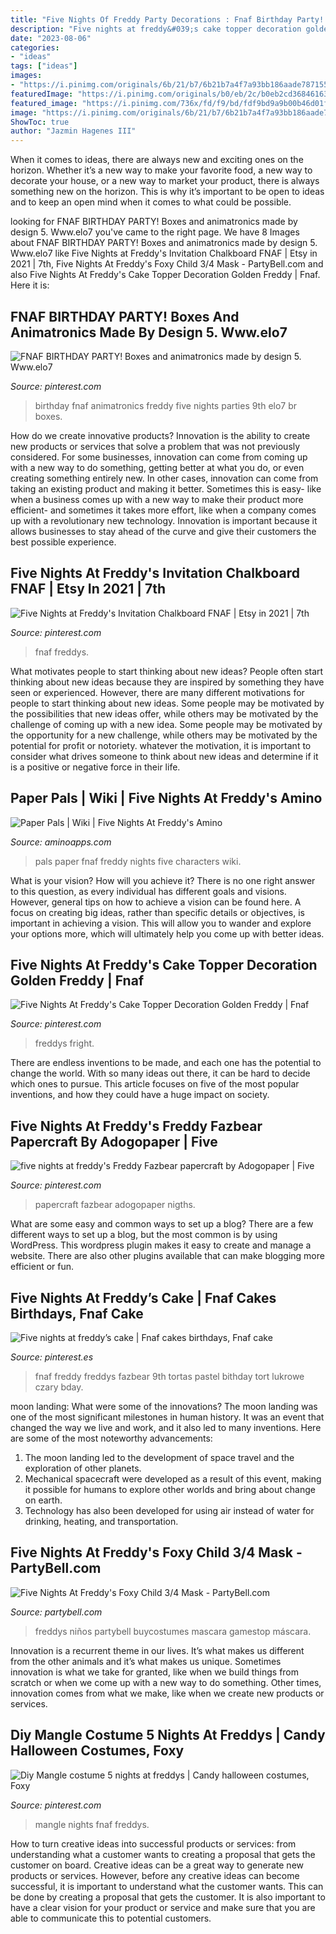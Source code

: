 ```yaml
---
title: "Five Nights Of Freddy Party Decorations : Fnaf Birthday Party! Boxes And Animatronics Made By Design 5. Www.elo7"
description: "Five nights at freddy&#039;s cake topper decoration golden freddy"
date: "2023-08-06"
categories:
- "ideas"
tags: ["ideas"]
images:
- "https://i.pinimg.com/originals/6b/21/b7/6b21b7a4f7a93bb186aade787155981a.jpg"
featuredImage: "https://i.pinimg.com/originals/b0/eb/2c/b0eb2cd36846163bc8c72631fa9ca715.jpg"
featured_image: "https://i.pinimg.com/736x/fd/f9/bd/fdf9bd9a9b00b46d01fc0c8fbb772dac.jpg"
image: "https://i.pinimg.com/originals/6b/21/b7/6b21b7a4f7a93bb186aade787155981a.jpg"
ShowToc: true
author: "Jazmin Hagenes III"
---
```



When it comes to ideas, there are always new and exciting ones on the horizon. Whether it’s a new way to make your favorite food, a new way to decorate your house, or a new way to market your product, there is always something new on the horizon. This is why it’s important to be open to ideas and to keep an open mind when it comes to what could be possible.

	

		
looking for FNAF BIRTHDAY PARTY! Boxes and animatronics made by design 5. Www.elo7 you've came to the right page. We have 8 Images about FNAF BIRTHDAY PARTY! Boxes and animatronics made by design 5. Www.elo7 like Five Nights at Freddy&#039;s Invitation Chalkboard FNAF | Etsy in 2021 | 7th, Five Nights At Freddy&#039;s Foxy Child 3/4 Mask - PartyBell.com and also Five Nights At Freddy&#039;s Cake Topper Decoration Golden Freddy | Fnaf. Here it is:
		
    
## FNAF BIRTHDAY PARTY! Boxes And Animatronics Made By Design 5. Www.elo7

<img loading=lazy src="https://i.pinimg.com/originals/6b/21/b7/6b21b7a4f7a93bb186aade787155981a.jpg" onerror="this.onerror=null;this.src='https://tse4.mm.bing.net/th?id=OIP.hqf4WIRuii68J0ZQk1aR1wHaJ4&amp;pid=15.1';" alt="FNAF BIRTHDAY PARTY! Boxes and animatronics made by design 5. Www.elo7">

_Source: pinterest.com_

>birthday fnaf animatronics freddy five nights parties 9th elo7 br boxes. 

	

How do we create innovative products?
Innovation is the ability to create new products or services that solve a problem that was not previously considered. For some businesses, innovation can come from coming up with a new way to do something, getting better at what you do, or even creating something entirely new. In other cases, innovation can come from taking an existing product and making it better. Sometimes this is easy- like when a business comes up with a new way to make their product more efficient- and sometimes it takes more effort, like when a company comes up with a revolutionary new technology. Innovation is important because it allows businesses to stay ahead of the curve and give their customers the best possible experience.

    
## Five Nights At Freddy&#039;s Invitation Chalkboard FNAF | Etsy In 2021 | 7th

<img loading=lazy src="https://i.pinimg.com/originals/b0/eb/2c/b0eb2cd36846163bc8c72631fa9ca715.jpg" onerror="this.onerror=null;this.src='https://tse2.mm.bing.net/th?id=OIP.t4h0Q227eKVL3upBLp-MkgHaHa&amp;pid=15.1';" alt="Five Nights at Freddy&#039;s Invitation Chalkboard FNAF | Etsy in 2021 | 7th">

_Source: pinterest.com_

>fnaf freddys. 

	

What motivates people to start thinking about new ideas?
People often start thinking about new ideas because they are inspired by something they have seen or experienced. However, there are many different motivations for people to start thinking about new ideas. Some people may be motivated by the possibilities that new ideas offer, while others may be motivated by the challenge of coming up with a new idea. Some people may be motivated by the opportunity for a new challenge, while others may be motivated by the potential for profit or notoriety. whatever the motivation, it is important to consider what drives someone to think about new ideas and determine if it is a positive or negative force in their life.

    
## Paper Pals | Wiki | Five Nights At Freddy&#039;s Amino

<img loading=lazy src="https://pm1.narvii.com/6209/44d2d9843bba96382e2470f45bb08cdda1cf06e1_hq.jpg" onerror="this.onerror=null;this.src='https://tse4.mm.bing.net/th?id=OIP.D37igBjJSlZJ81YnZVhbEAHaEK&amp;pid=15.1';" alt="Paper Pals | Wiki | Five Nights At Freddy&#039;s Amino">

_Source: aminoapps.com_

>pals paper fnaf freddy nights five characters wiki. 

	

What is your vision? How will you achieve it?
There is no one right answer to this question, as every individual has different goals and visions. However, general tips on how to achieve a vision can be found here. A focus on creating big ideas, rather than specific details or objectives, is important in achieving a vision. This will allow you to wander and explore your options more, which will ultimately help you come up with better ideas.

    
## Five Nights At Freddy&#039;s Cake Topper Decoration Golden Freddy | Fnaf

<img loading=lazy src="https://i.pinimg.com/originals/5c/35/b6/5c35b6cce6af0a552bcc5edfc083f17c.jpg" onerror="this.onerror=null;this.src='https://tse2.mm.bing.net/th?id=OIP.YO9dn4KJtxPg2xhjQJQZtwHaLG&amp;pid=15.1';" alt="Five Nights At Freddy&#039;s Cake Topper Decoration Golden Freddy | Fnaf">

_Source: pinterest.com_

>freddys fright. 

	

There are endless inventions to be made, and each one has the potential to change the world. With so many ideas out there, it can be hard to decide which ones to pursue. This article focuses on five of the most popular inventions, and how they could have a huge impact on society.

    
## Five Nights At Freddy&#039;s Freddy Fazbear Papercraft By Adogopaper | Five

<img loading=lazy src="https://i.pinimg.com/736x/83/95/3a/83953a63dfc4655c361eee19b5d2f019.jpg" onerror="this.onerror=null;this.src='https://tse1.mm.bing.net/th?id=OIP.whRe1P3osLpPzYGcupqR-AHaE8&amp;pid=15.1';" alt="five nights at freddy&#039;s Freddy Fazbear papercraft by Adogopaper | Five">

_Source: pinterest.com_

>papercraft fazbear adogopaper nigths. 

	

What are some easy and common ways to set up a blog?
There are a few different ways to set up a blog, but the most common is by using WordPress. This wordpress plugin makes it easy to create and manage a website. There are also other plugins available that can make blogging more efficient or fun.

    
## Five Nights At Freddy’s Cake | Fnaf Cakes Birthdays, Fnaf Cake

<img loading=lazy src="https://i.pinimg.com/736x/e2/e3/54/e2e3547518f302119e57db98d19d5cea.jpg" onerror="this.onerror=null;this.src='https://tse4.mm.bing.net/th?id=OIP.7hf5thgBmF2qF62pR9f8mAHaKE&amp;pid=15.1';" alt="Five nights at freddy’s cake | Fnaf cakes birthdays, Fnaf cake">

_Source: pinterest.es_

>fnaf freddy freddys fazbear 9th tortas pastel bithday tort lukrowe czary bday. 

	

moon landing: What were some of the innovations?
The moon landing was one of the most significant milestones in human history. It was an event that changed the way we live and work, and it also led to many inventions. Here are some of the most noteworthy advancements: 
1) The moon landing led to the development of space travel and the exploration of other planets. 
2) Mechanical spacecraft were developed as a result of this event, making it possible for humans to explore other worlds and bring about change on earth. 
3) Technology has also been developed for using air instead of water for drinking, heating, and transportation.

    
## Five Nights At Freddy&#039;s Foxy Child 3/4 Mask - PartyBell.com

<img loading=lazy src="http://www.partybell.com/images/Product/Large/BS-886748.jpg" onerror="this.onerror=null;this.src='https://tse4.mm.bing.net/th?id=OIP.MB9_MqZSvsfjeIABHivPbwHaJ3&amp;pid=15.1';" alt="Five Nights At Freddy&#039;s Foxy Child 3/4 Mask - PartyBell.com">

_Source: partybell.com_

>freddys niños partybell buycostumes mascara gamestop máscara. 

	

Innovation is a recurrent theme in our lives. It’s what makes us different from the other animals and it’s what makes us unique. Sometimes innovation is what we take for granted, like when we build things from scratch or when we come up with a new way to do something. Other times, innovation comes from what we make, like when we create new products or services.

    
## Diy Mangle Costume 5 Nights At Freddys | Candy Halloween Costumes, Foxy

<img loading=lazy src="https://i.pinimg.com/736x/fd/f9/bd/fdf9bd9a9b00b46d01fc0c8fbb772dac.jpg" onerror="this.onerror=null;this.src='https://tse1.mm.bing.net/th?id=OIP.-YY-9o85dpALS8OxfsuuOAHaPI&amp;pid=15.1';" alt="Diy Mangle costume 5 nights at freddys | Candy halloween costumes, Foxy">

_Source: pinterest.com_

>mangle nights fnaf freddys. 

	

How to turn creative ideas into successful products or services: from understanding what a customer wants to creating a proposal that gets the customer on board.
Creative ideas can be a great way to generate new products or services. However, before any creative ideas can become successful, it is important to understand what the customer wants. This can be done by creating a proposal that gets the customer. It is also important to have a clear vision for your product or service and make sure that you are able to communicate this to potential customers.

